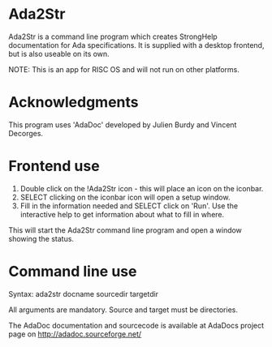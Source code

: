 
# Ada2Str
Ada2Str is a command line program which creates StrongHelp documentation
for Ada specifications. It is supplied with a desktop frontend, but is
also useable on its own.

NOTE: This is an app for RISC OS and will not run on other platforms.


# Acknowledgments
This program uses 'AdaDoc' developed by Julien Burdy and
Vincent Decorges.

# Frontend use
1. Double click on the !Ada2Str icon - this will place an icon on the
iconbar. 
2. SELECT clicking on the iconbar icon will open a setup window.
3. Fill in the information needed and SELECT click on 'Run'. Use the
interactive help to get information about what to fill in where.

This will start the Ada2Str command line program and open a window
showing the status.

# Command line use
Syntax: ada2str docname sourcedir targetdir

All arguments are mandatory. Source and target must be directories.

The AdaDoc documentation and sourcecode is available at AdaDocs project
page on http://adadoc.sourceforge.net/